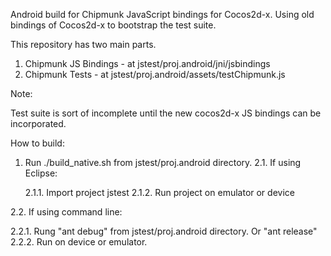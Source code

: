 Android build for Chipmunk JavaScript bindings for Cocos2d-x. Using old bindings of Cocos2d-x to bootstrap the test suite.

This repository has two main parts.

1. Chipmunk JS Bindings - at jstest/proj.android/jni/jsbindings
2. Chipmunk Tests - at jstest/proj.android/assets/testChipmunk.js

Note:

Test suite is sort of incomplete until the new cocos2d-x JS bindings can be incorporated.

How to build:

1. Run ./build_native.sh from jstest/proj.android directory.
2.1. If using Eclipse:

   2.1.1. Import project jstest
   2.1.2. Run project on emulator or device

2.2. If using command line:
     
   2.2.1. Rung "ant debug" from jstest/proj.android directory. Or "ant release"
   2.2.2. Run on device or emulator.

